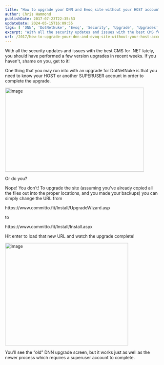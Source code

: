 ```yaml
---
title: "How to upgrade your DNN and Evoq site without your HOST account"
author: Chris Hammond
publishDate: 2017-07-23T22:35:53
updateDate: 2024-05-15T16:09:55
tags: [ 'DNN', 'DotNetNuke', 'Evoq', 'Security', 'Upgrade', 'Upgrades' ]
excerpt: "With all the security updates and issues with the best CMS for .NET lately, you should have performed a few version upgrades in recent weeks. If you haven't, shame on you, get to it! "
url: /2017/how-to-upgrade-your-dnn-and-evoq-site-without-your-host-account  # Use the generated URL with year
---
```

<p>With all the security updates and issues with the best CMS for .NET lately, you should have performed a few version upgrades in recent weeks. If you haven't, shame on you, get to it!</p>  <p>One thing that you may run into with an upgrade for DotNetNuke is that you need to know your HOST or another SUPERUSER account in order to complete the upgrade.</p>  <p><a href="/assets/images/PublishThumbnails//open-live-writer/how-to-upgrade-your-dnn-and-evoq-site-wi_12e1f/image_2.png"><img alt="image" border="0" height="275" src="/assets/images/PublishThumbnails//Open-Live-Writer/How-to-upgrade-your-DNN-and-Evoq-site-wi_12E1F/image_thumb.png" style="display: inline; background-image: none;" title="image" width="455" /></a></p>  <p>Or do you?</p>  <p>Nope! You don't! To upgrade the site (assuming you've already copied all the files out into the proper locations, and you made your backups) you can simply change the URL from</p>  <p>https://www.committo.fit/Install/UpgradeWizard.asp</p>  <p>to</p>  <p>https://www.committo.fit/Install/Install.aspx</p>  <p>Hit enter to load that new URL and watch the upgrade complete!</p>  <p><a href="/assets/images/PublishThumbnails//Open-Live-Writer/How-to-upgrade-your-DNN-and-Evoq-site-wi_12E1F/image_4.png"><img alt="image" border="0" height="336" src="/assets/images/PublishThumbnails//Open-Live-Writer/How-to-upgrade-your-DNN-and-Evoq-site-wi_12E1F/image_thumb_1.png" style="display: inline; background-image: none;" title="image" width="403" /></a></p>  <p>You'll see the &ldquo;old&rdquo; DNN upgrade screen, but it works just as well as the newer process which requires a superuser account to complete.</p> 
